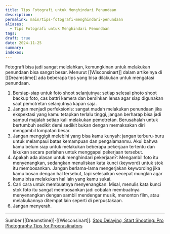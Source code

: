 ```yaml
---
title: Tips Fotografi untuk Menghindari Penundaan
description: 
permalink: main/tips-fotografi-menghindari-penundaan
aliases:
  - Tips Fotografi untuk Menghindari Penundaan
tags: 
draft: true
date: 2024-11-25
summary: 
indexes:
---
```

Fotografi bisa jadi sangat melelahkan, kemungkinan untuk melakukan penundaan bisa sangat besar. Menurut [[Wisconsinart]] dalam artikelnya di [[Dreamstime]] ada beberapa tips yang bisa dilakukan untuk mengatasi penundaan.
1. Bersiap-siap untuk foto shoot selanjutnya: setiap selesai photo shoot backup foto, cas battri kamera dan bersihkan lensa agar siap digunakan saat pemotretan selanjutnya kapan saja.
2. Jangan menjadi perfeksionis: sangat mudah melakukan penundaan jika ekspektasi yang kamu tetapkan terlalu tinggi, jangan berharap bisa jadi sampul majalah setiap kali melakukan pemotretan. Berusahalah untuk bertumbuh sedikit demi sedikit bukan dengan memaksakan diri mengambil lompatan besar.
3. Jangan menggigit  melebihi yang bisa kamu kunyah: jangan terburu-buru untuk melampaui batas kemampuan dan pengalamanmu. Akui bahwa kamu belum siap untuk melakukan beberapa pekerjaan tertentu dan lakukan secara perlahan untuk menggapai pekerjaan tersebut.
4. Apakah ada alasan untuk menghindari pekerjaan?: Mengambil foto itu menyenangkan, sedangkan menuliskan kata kunci (keyword) untuk stok itu membosankan. Jangan berlama-lama mengerjakan keywording jika kamu bosan dengan hal tersebut, tapi selesaikan secepat mungkin agar kamu bisa melakukan hal lain yang kamu sukai.
5. Cari cara untuk membuatnya menyenangkan: Misal, menulis kata kunci stok foto itu sangat membosankan jadi cobalah membuatnya menyenangkan dengan sambil mendengar musik, menonton film, atau melakukannya ditempat lain seperti di perpustakaan.
6. Jangan menyerah.



---
Sumber  [[Dreamstime]]-[[Wisconsinart]]: [Stop Delaying, Start Shooting: Pro Photography Tips for Procrastinators](https://www.dreamstime.com/blog/stop-delaying-start-shooting-pro-photography-tips-procrastinators-73935)
